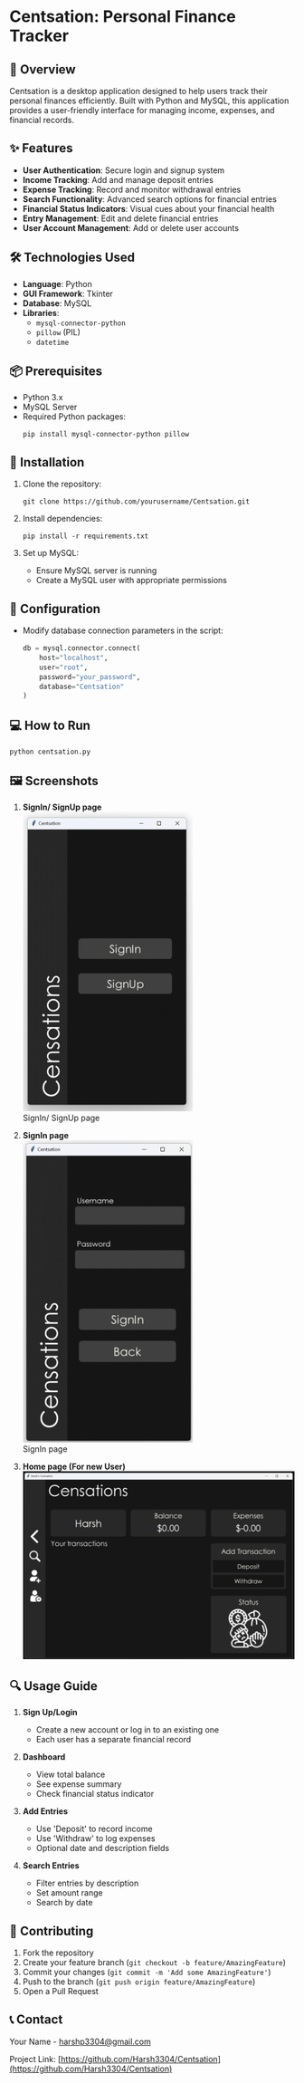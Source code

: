 # Centsation: Personal Finance Tracker

## 📝 Overview

Centsation is a desktop application designed to help users track their personal finances efficiently. Built with Python and MySQL, this application provides a user-friendly interface for managing income, expenses, and financial records.

## ✨ Features

- **User Authentication**: Secure login and signup system
- **Income Tracking**: Add and manage deposit entries
- **Expense Tracking**: Record and monitor withdrawal entries
- **Search Functionality**: Advanced search options for financial entries
- **Financial Status Indicators**: Visual cues about your financial health
- **Entry Management**: Edit and delete financial entries
- **User Account Management**: Add or delete user accounts

## 🛠️ Technologies Used

- **Language**: Python
- **GUI Framework**: Tkinter
- **Database**: MySQL
- **Libraries**: 
  - `mysql-connector-python`
  - `pillow` (PIL)
  - `datetime`

## 📦 Prerequisites

- Python 3.x
- MySQL Server
- Required Python packages:
  ```
  pip install mysql-connector-python pillow
  ```

## 🚀 Installation

1. Clone the repository:
   ```
   git clone https://github.com/yourusername/Centsation.git
   ```

2. Install dependencies:
   ```
   pip install -r requirements.txt
   ```

3. Set up MySQL:
   - Ensure MySQL server is running
   - Create a MySQL user with appropriate permissions

## 🔧 Configuration

- Modify database connection parameters in the script:
  ```python
  db = mysql.connector.connect(
      host="localhost",
      user="root",
      password="your_password",
      database="Centsation"
  )
  ```

## 💻 How to Run

```
python centsation.py
```

## 🖼️ Screenshots
1. **SignIn/ SignUp page**  
   <img src="Images/home.png" alt="SignIn/SignUp Page" width="300">  
   SignIn/ SignUp page

2. **SignIn page**  
   <img src="Images/signin_page.png" alt="SignIn Page" width="300">  
   SignIn page

2. **Home page (For new User)**
    ![alt text](Images/home_screen.png)

## 🔍 Usage Guide

1. **Sign Up/Login**
   - Create a new account or log in to an existing one
   - Each user has a separate financial record

2. **Dashboard**
   - View total balance
   - See expense summary
   - Check financial status indicator

3. **Add Entries**
   - Use 'Deposit' to record income
   - Use 'Withdraw' to log expenses
   - Optional date and description fields

4. **Search Entries**
   - Filter entries by description
   - Set amount range
   - Search by date

## 🤝 Contributing

1. Fork the repository
2. Create your feature branch (`git checkout -b feature/AmazingFeature`)
3. Commit your changes (`git commit -m 'Add some AmazingFeature'`)
4. Push to the branch (`git push origin feature/AmazingFeature`)
5. Open a Pull Request


## 📞 Contact

Your Name - harshp3304@gmail.com

Project Link: [https://github.com/Harsh3304/Centsation](https://github.com/Harsh3304/Centsation)